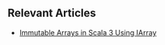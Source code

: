 ## Relevant Articles
- [Immutable Arrays in Scala 3 Using IArray](https://www.baeldung.com/scala/iarray-immutable-arrays)

